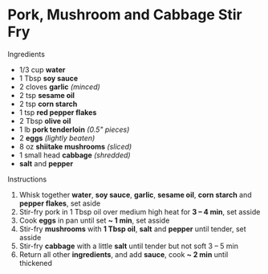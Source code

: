 # Pork, Mushroom and Cabbage Stir Fry

Ingredients

* 1/3 cup **water**
* 1 Tbsp **soy sauce**
* 2 cloves **garlic** *(minced)*
* 2 tsp **sesame oil**
* 2 tsp **corn starch**
* 1 tsp **red pepper flakes**
* 2 Tbsp **olive oil**
* 1 lb **pork tenderloin** *(0.5" pieces)*
* 2 **eggs** *(lightly beaten)*
* 8 oz **shiitake mushrooms** *(sliced)*
* 1 small head **cabbage** *(shredded)*
* **salt** and **pepper**

Instructions

1. Whisk together **water**, **soy sauce**, **garlic**, **sesame oil**, **corn starch** and **pepper flakes**, set aside
1. Stir-fry pork in 1 Tbsp oil over medium high heat for **3 – 4 min**, set asside
1. Cook **eggs** in pan until set **~  1 min**, set asside
1. Stir-fry **mushrooms** with **1 Tbsp oil**, **salt** and **pepper** until tender, set asside
1. Stir-fry **cabbage** with a little **salt** until tender but not soft 3 – 5 min
1. Return all other **ingredients**, and add **sauce**, cook **~ 2 min** until thickened
